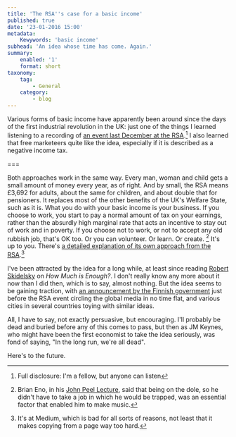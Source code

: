 ```yaml
---
title: 'The RSA''s case for a basic income'
published: true
date: '23-01-2016 15:00'
metadata:
    Kewywords: 'basic income'
subhead: 'An idea whose time has come. Again.'
summary:
    enabled: '1'
    format: short
taxonomy:
    tag:
        - General
    category:
        - blog
---
```


Various forms of basic income have apparently been around since the days of the first industrial revolution in the UK: just one of the things I learned listening to a recording of [an event last December at the RSA](https://www.thersa.org/events/2015/12/the-case-for-a-universal-basic-income/#).[^1] I also learned that free marketeers quite like the idea, especially if it is described as a negative income tax. 

===

Both approaches work in the same way. Every man, woman and child gets a small amount of money every year, as of right. And by small, the RSA means £3,692 for adults, about the same for children, and about double that for pensioners. It replaces most of the other benefits of the UK's Welfare State, such as it is. What you do with your basic income is your business. If you choose to work, you start to pay a normal amount of tax on your earnings, rather than the absurdly high marginal rate that acts an incentive to stay out of work and in poverty. If you choose not to work, or not to accept any old rubbish job, that's OK too. Or you can volunteer. Or learn. Or create. [^3] It's up to you. There's [a detailed explanation of its own approach from the RSA](https://medium.com/@thersa/creative-citizen-creative-state-a3cef3f25775#.5h4c1k9h4).[^2]

I've been attracted by the idea for a long while, at least since reading [Robert Skidelsky](../picking-nits-is-part-of-the-good-life) on _How Much is Enough?_. I don't really know any more about it now than I did then, which is to say, almost nothing. But the idea seems to be gaining traction, with [an announcement by the Finnish government](http://www.basicincome.org/news/2015/12/finland-basic-income-experiment-what-we-know/) just before the RSA event circling the global media in no time flat, and various cities in several countries toying with similar ideas.

All, I have to say, not exactly persuasive, but encouraging. I'll probably be dead and buried before any of this comes to pass, but then as JM Keynes, who might have been the first economist to take the idea seriously, was fond of saying, "In the long run, we're all dead".

Here's to the future.

[^1]: Full disclosure: I'm a fellow, but anyone can listen
[^2]: It's at Medium, which is bad for all sorts of reasons, not least that it makes copying from a page way too hard.
[^3]: Brian Eno, in his [John Peel Lecture](http://www.bbc.co.uk/programmes/b06dcmxl), said that being on the dole, so he didn't have to take a job in which he would be trapped, was an essential factor that enabled him to make music. 